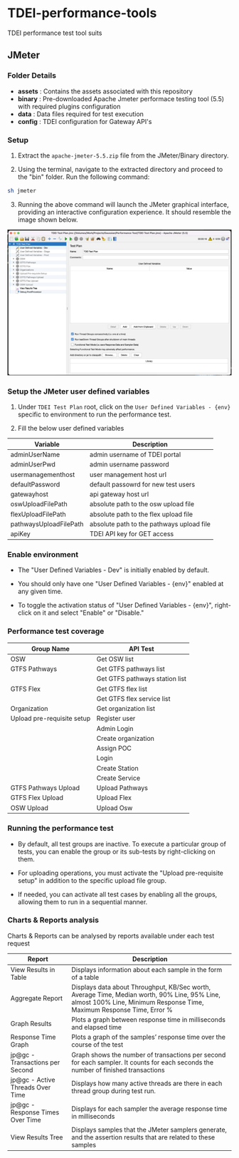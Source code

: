 # TDEI-performance-tools
TDEI performance test tool suits


## JMeter

### Folder Details

- **assets** : Contains the assets associated with this repository
- **binary** : Pre-downloaded Apache Jmeter performace testing tool (5.5) with required plugins configuration
- **data** : Data files required for test execution
- **config** : TDEI configuration for Gateway API's

### Setup

1. Extract the `apache-jmeter-5.5.zip` file from the JMeter/Binary directory.

2. Using the terminal, navigate to the extracted directory and proceed to the "bin" folder. Run the following command:

```bash
sh jmeter
```

3. Running the above command will launch the JMeter graphical interface, providing an interactive configuration experience. It should resemble the image shown below.

![JMeter Gui](JMeter/assets/JMeter-gui.png)

### Setup the JMeter user defined variables

1. Under `TDEI Test Plan` root, click on the `User Defined Variables - {env}` specific to environment to run the performance test. 

2. Fill the below user defined variables 

| Variable | Description | 
|--|--|
|adminUserName | admin username of TDEI portal |
|adminUserPwd | admin username password |
| usermanagementhost| user management host url |
| defaultPassword| default passowrd for new test users |
| gatewayhost| api gateway host url|
| oswUploadFilePath| absolute path to the osw upload file |
| flexUploadFilePath| absolute path to the flex upload file|
| pathwaysUploadFilePath| absolute path to the pathways upload file|
| apiKey| TDEI API key for GET access |


### Enable environment 

- The "User Defined Variables - Dev" is initially enabled by default.

- You should only have one "User Defined Variables - {env}" enabled at any given time.

- To toggle the activation status of "User Defined Variables - {env}", right-click on it and select "Enable" or "Disable."

### Performance test coverage

| Group Name | API Test | 
|--|--|
|OSW | Get OSW list |
|GTFS Pathways| Get GTFS pathways list|
|| Get GTFS pathways station list|
|GTFS Flex| Get GTFS flex list|
|| Get GTFS flex service list|
|Organization | Get organization list|
| Upload pre-requisite setup | Register user|
|| Admin Login|
|| Create organization|
|| Assign POC|
|| Login|
|| Create Station|
|| Create Service|
|GTFS Pathways Upload| Upload Pathways|
|GTFS Flex Upload| Upload Flex|
|OSW Upload| Upload Osw|

### Running the performance test

- By default, all test groups are inactive. To execute a particular group of tests, you can enable the group or its sub-tests by right-clicking on them.

- For uploading operations, you must activate the "Upload pre-requisite setup" in addition to the specific upload file group.

- If needed, you can activate all test cases by enabling all the groups, allowing them to run in a sequential manner.

### Charts & Reports analysis

Charts & Reports can be analysed by reports available under each test request

|Report | Description|
|--|--|
|View Results in Table|Displays information about each sample in the form of a table|
|Aggregate Report|Displays data about Throughput, KB/Sec worth, Average Time, Median worth, 90% Line, 95% Line, almost 100% Line, Minimum Response Time, Maximum Response Time, Error %|
|Graph Results|Plots a graph between response time in milliseconds and elapsed time|
|Response Time Graph|Plots a graph of the samples’ response time over the course of the test |
|jp@gc - Transactions per Second|Graph shows the number of transactions per second for each sampler. It counts for each seconds the number of finished transactions|
|jp@gc - Active Threads Over Time|Displays how many active threads are there in each thread group during test run.|
|jp@gc - Response Times Over Time|Displays for each sampler the average response time in milliseconds|
|View Results Tree|Displays samples that the JMeter samplers generate, and the assertion results that are related to these samples|






